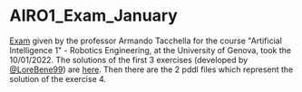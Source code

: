 # AIRO1_Exam_January
[Exam](https://github.com/LoreBene99/AIRO1_Exam_January/blob/main/2022-1-10_AIRO1_Test.pdf) given by the professor Armando Tacchella for the course "Artificial Intelligence 1" - Robotics Engineering, at the University of Genova, took the 10/01/2022. The solutions of the first 3 exercises (developed by [@LoreBene99](https://github.com/LoreBene99)) are [here](https://github.com/LoreBene99/AIRO1_Exam_January/blob/main/Benedetti_Lorenzo.pdf). Then there are the 2 pddl files which represent the solution of the exercise 4. 
